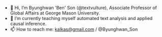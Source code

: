 - 👋 Hi, I’m Byunghwan 'Ben' Son (@textvulture), Associate Professor of Global Affairs at George Mason University.
- 🌱 I’m currently teaching myself automated text analysis and applied causal inference.
- 📫 How to reach me: kalkas@gmail.com / @Byunghwan_Son

<!---
textvulture/textvulture is a ✨ special ✨ repository because its `README.md` (this file) appears on your GitHub profile.
You can click the Preview link to take a look at your changes.
--->
